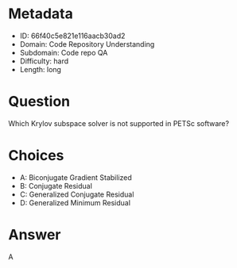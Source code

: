 # Metadata

- ID: 66f40c5e821e116aacb30ad2
- Domain: Code Repository Understanding
- Subdomain: Code repo QA
- Difficulty: hard
- Length: long

# Question

Which Krylov subspace solver is not supported in PETSc software?

# Choices

- A: Biconjugate Gradient Stabilized
- B: Conjugate Residual
- C: Generalized Conjugate Residual
- D: Generalized Minimum Residual

# Answer

A
